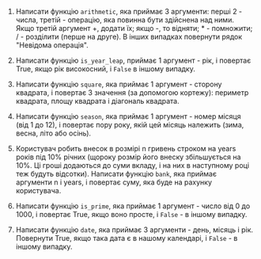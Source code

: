 1. Написати функцію `arithmetic`, яка приймає 3 аргументи: перші 2 - числа, третій - операцію, яка повинна бути здійснена над ними. Якщо третій аргумент +, додати їх; якщо -, то відняти; * - помножити; / - розділити (перше на друге). В інших випадках повернути рядок "Невідома операція".

2. Написати функцію `is_year_leap`, приймає 1 аргумент - рік, і повертає True, якщо рік високосний, і `False` в іншому випадку.

3. Написати функцію `square`, яка приймає 1 аргумент - сторону квадрата, і повертає 3 значення (за допомогою кортежу): периметр квадрата, площу квадрата і діагональ квадрата.

4. Написати функцію `season`, яка приймає 1 аргумент - номер місяця (від 1 до 12), і повертає пору року, якій цей місяць належить (зима, весна, літо або осінь).

5. Користувач робить внесок в розмірі n гривень строком на years років під 10% річних (щороку розмір його внеску збільшується на 10%. Ці гроші додаються до суми вкладу, і на них в наступному році теж будуть відсотки).
Написати функцію `bank`, яка приймає аргументи n і years, і повертає суму, яка буде на рахунку користувача.

6. Написати функцію `is_prime`, яка приймає 1 аргумент - число від 0 до 1000, і повертає True, якщо воно просте, і `False` - в іншому випадку.

7. Написати функцію `date`, яка приймає 3 аргументи - день, місяць і рік. Повернути True, якщо така дата є в нашому календарі, і `False` - в іншому випадку.
